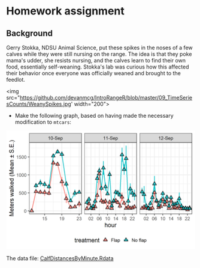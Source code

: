# Homework assignment

## Background 

Gerry Stokka, NDSU Animal Science, put these spikes in the noses of a few calves while they were still nursing on the range. 
The idea is that they poke mama's udder, she resists nursing, and the calves learn to find their own food, essentially self-weaning. 
Stokka's lab was curious how this affected their behavior once everyone was officially weaned and brought to the feedlot. 

<img src="https://github.com/devanmcg/IntroRangeR/blob/master/09_TimeSeriesCounts/WeanySpikes.jpg' width="200">

* Make the following graph, based on having made the necessary modification to `mtcars`: 

![Example plot](https://github.com/devanmcg/IntroRangeR/blob/master/09_TimeSeriesCounts/HourlyDistances-1.png)

The data file: 
[CalfDistancesByMinute.Rdata](https://github.com/devanmcg/IntroRangeR/blob/master/data/CalfDistancesByMinute.Rdata)

